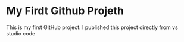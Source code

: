 # My Firdt Github Projeth
This is my first GitHub project. I published this project directly from vs studio code